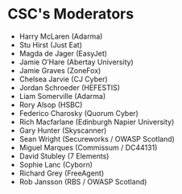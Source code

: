 # CSC's Moderators

- Harry McLaren (Adarma)
- Stu Hirst (Just Eat)
- Magda de Jager (EasyJet)
- Jamie O’Hare (Abertay University)
- Jamie Graves (ZoneFox)
- Chelsea Jarvie (CJ Cyber)
- Jordan Schroeder (HEFESTIS)
- Liam Somerville (Adarma)
- Rory Alsop (HSBC)
- Federico Charosky (Quorum Cyber)
- Rich Macfarlane (Edinburgh Napier University)
- Gary Hunter (Skyscanner)
- Sean Wright (Secureworks / OWASP Scotland)
- Miguel Marques (Commissum / DC44131)
- David Stubley (7 Elements)
- Sophie Lanc (Cyborn)
- Richard Grey (FreeAgent)
- Rob Jansson (RBS / OWASP Scotland)
